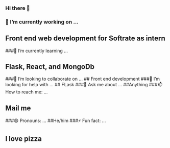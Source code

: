 ### Hi there 👋

### 🔭 I’m currently working on ...
   ## Front end web development for Softrate as intern
###🌱 I’m currently learning ...
   ## Flask, React, and MongoDb
###👯 I’m looking to collaborate on ...
    ## Front end development
###🤔 I’m looking for help with ...
    ## FLask
###💬 Ask me about ...
    ##Anything
###📫 How to reach me: ...
## Mail me
###😄 Pronouns: ...
   ##He/him
###⚡ Fun fact: ...
## I love pizza
